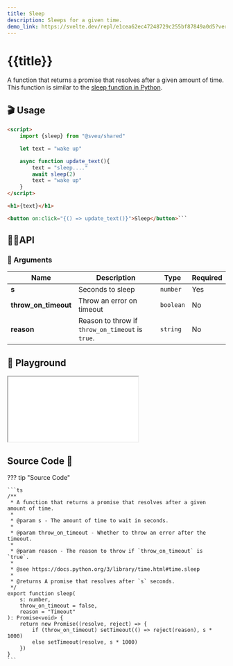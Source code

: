 ```yaml
---
title: Sleep
description: Sleeps for a given time.
demo_link: https://svelte.dev/repl/e1cea62ec47248729c255bf87849a0d5?version=3.55.1
---
```


# {{title}}

A function that returns a promise that resolves after a given amount of time. This function is similar to the [sleep function in Python](https://docs.python.org/3/library/time.html#time.sleep).

## 🎬 Usage

```html
<script>
    import {sleep} from "@sveu/shared"

    let text = "wake up"

    async function update_text(){
        text = "sleep...."
        await sleep(2)
        text = "wake up"
    }
</script>

<h1>{text}</h1>

<button on:click="{() => update_text()}">Sleep</button>```
```

## 👩‍💻API

### 👻 Arguments

| Name                | Description                          | Type                          | Required |
| ------------------- | ------------------------------------ | ----------------------------- | -------- |
| **s**               | Seconds to sleep                     | `number`                      | Yes      |
| **throw_on_timeout**| Throw an error on timeout            | `boolean`                     | No       |
| **reason**          | Reason to throw if `throw_on_timeout` is `true`. | `string`                      | No       |

## 🧪 Playground

<iframe class="h-120 w-full" src="{{demo_link}}"></iframe>

## Source Code 👀

??? tip "Source Code"

    ```ts
    /**
     * A function that returns a promise that resolves after a given amount of time.
     *
     * @param s - The amount of time to wait in seconds.
     *
     * @param throw_on_timeout - Whether to throw an error after the timeout.
     *
     * @param reason - The reason to throw if `throw_on_timeout` is `true`.
     *
     * @see https://docs.python.org/3/library/time.html#time.sleep
     *
     * @returns A promise that resolves after `s` seconds.
     */
    export function sleep(
        s: number,
        throw_on_timeout = false,
        reason = "Timeout"
    ): Promise<void> {
        return new Promise((resolve, reject) => {
            if (throw_on_timeout) setTimeout(() => reject(reason), s * 1000)
            else setTimeout(resolve, s * 1000)
        })
    }
    ```
